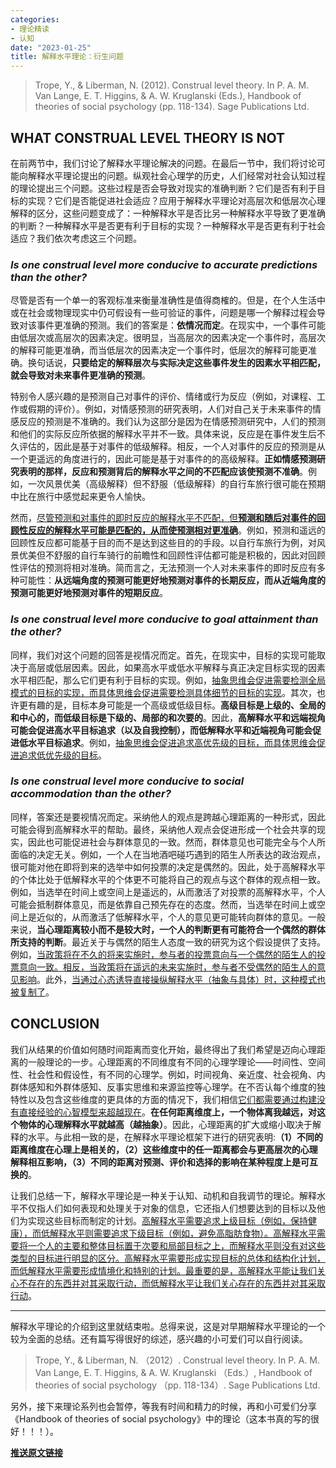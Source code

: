 ```yaml
---
categories:
- 理论精读
- 认知
date: "2023-01-25"
title: 解释水平理论：衍生问题
---
```


> Trope, Y., & Liberman, N. (2012). Construal level theory. In P. A. M. Van Lange, E. T. Higgins, & A. W. Kruglanski (Eds.), Handbook of theories of social psychology (pp. 118-134). Sage Publications Ltd. 

<!--more-->

## WHAT CONSTRUAL LEVEL THEORY IS NOT 

在前两节中，我们讨论了解释水平理论解决的问题。在最后一节中，我们将讨论可能向解释水平理论提出的问题。纵观社会心理学的历史，人们经常对社会认知过程的理论提出三个问题。这些过程是否会导致对现实的准确判断？它们是否有利于目标的实现？它们是否能促进社会适应？应用于解释水平理论对高层次和低层次心理解释的区分，这些问题变成了：一种解释水平是否比另一种解释水平导致了更准确的判断？一种解释水平是否更有利于目标的实现？一种解释水平是否更有利于社会适应？我们依次考虑这三个问题。

### *Is one construal level more conducive to accurate predictions than the other?*

尽管是否有一个单一的客观标准来衡量准确性是值得商榷的。但是，在个人生活中或在社会或物理现实中仍可假设有一些可验证的事件，问题是哪一个解释过程会导致对该事件更准确的预测。我们的答案是：**依情况而定**。在现实中，一个事件可能由低层次或高层次的因素决定。很明显，当高层次的因素决定一个事件时，高层次的解释可能更准确，而当低层次的因素决定一个事件时，低层次的解释可能更准确。换句话说，**只要给定的解释层次与实际决定这些事件发生的因素水平相匹配，就会导致对未来事件更准确的预测**。

特别令人感兴趣的是预测自己对事件的评价、情绪或行为反应（例如，对课程、工作或假期的评价）。例如，对情感预测的研究表明，人们对自己关于未来事件的情感反应的预测是不准确的。我们认为这部分是因为在情感预测研究中，人们的预测和他们的实际反应所依据的解释水平并不一致。具体来说，反应是在事件发生后不久评估的，因此是基于对事件的低级解释。相反，一个人对事件的反应的预测是从一个更遥远的角度进行的，因此可能是基于对事件的的高级解释。**正如情感预测研究表明的那样，反应和预测背后的解释水平之间的不匹配应该使预测不准确**。例如，一次风景优美（高级解释）但不舒服（低级解释）的自行车旅行很可能在预期中比在旅行中感觉起来更令人愉快。

然而，<u>尽管预测和对事件的即时反应的解释水平不匹配，但**预测和随后对事件的回顾性反应的解释水平可能是匹配的，从而使预测相对更准确**</u>。例如，预测和遥远的回顾性反应都可能基于目的而不是达到这些目的的手段。以自行车旅行为例，对风景优美但不舒服的自行车骑行的前瞻性和回顾性评估都可能是积极的，因此对回顾性评估的预测将相对准确。简而言之，无法预测一个人对未来事件的即时反应有多种可能性：**从远端角度的预测可能更好地预测对事件的长期反应，而从近端角度的预测可能更好地预测对事件的短期反应**。

### *Is one construal level more conducive to goal attainment than the other?*

同样，我们对这个问题的回答是视情况而定。首先，在现实中，目标的实现可能取决于高层或低层因素。因此，如果高水平或低水平解释与真正决定目标实现的因素水平相匹配，那么它们更有利于目标的实现。例如，<u>抽象思维会促进需要检测全局模式的目标的实现，而具体思维会促进需要检测具体细节的目标的实现</u>。其次，也许更有趣的是，目标本身可能是一个高级或低级目标。**高级目标是上级的、全局的和中心的，而低级目标是下级的、局部的和次要的**。因此，**高解释水平和远端视角可能会促进高水平目标追求（以及自我控制），而低解释水平和近端视角可能会促进低水平目标追求**。例如，<u>抽象思维会促进追求高优先级的目标，而具体思维会促进追求低优先级的目标</u>。

### *Is one construal level more conducive to social accommodation than the other?* 

同样，答案还是要视情况而定。采纳他人的观点是跨越心理距离的一种形式，因此可能会得到高解释水平的帮助。最终，采纳他人观点会促进形成一个社会共享的现实，因此也可能促进社会与群体意见的一致。然而，群体意见也可能完全与个人所面临的决定无关。例如，一个人在当地酒吧碰巧遇到的陌生人所表达的政治观点，很可能对他在即将到来的选举中如何投票的决定是偶然的。因此，处于高解释水平的个体比处于低解释水平的个体更不可能将自己的观点与这个群体的观点相一致。例如，当选举在时间上或空间上是遥远的，从而激活了对投票的高解释水平，个人可能会抵制群体意见，而是依靠自己预先存在的态度。然而，当选举在时间上或空间上是近似的，从而激活了低解释水平，个人的意见更可能转向群体的意见。一般来说，**当心理距离较小而不是较大时，一个人的判断更有可能符合一个偶然的群体所支持的判断**。最近关于与偶然的陌生人态度一致的研究为这个假设提供了支持。例如，<u>当政策将在不久的将来实施时，参与者的投票意向与一个偶然的陌生人的投票意向一致。相反，当政策将在遥远的未来实施时，参与者不受偶然的陌生人的意见影响</u>。此外，<u>当通过心态诱导直接操纵解释水平（抽象与具体）时，这种模式也被复制了</u>。

## CONCLUSION

我们从结果的价值如何随时间距离而变化开始，最终得出了我们希望是迈向心理距离的一般理论的一步。心理距离的不同维度有不同的心理学理论——时间性、空间性、社会性和假设性，有不同的心理学。例如，时间视角、亲近度、社会视角、内群体感知和外群体感知、反事实思维和来源监控等心理学。在不否认每个维度的独特性以及包含这些维度的更具体的方面的情况下，我们相信<u>它们都需要通过构建没有直接经验的心智模型来超越现在</u>。**在任何距离维度上，一个物体离我越远，对这个物体的心理解释水平就越高（越抽象）**。因此，心理距离的扩大或缩小取决于解释的水平。与此相一致的是，在解释水平理论框架下进行的研究表明:**（1）不同的距离维度在心理上是相关的，（2）这些维度中的任一距离都会与更高层次的心理解释相互影响，（3）不同的距离对预测、评价和选择的影响在某种程度上是可互换的**。

让我们总结一下，解释水平理论是一种关于认知、动机和自我调节的理论。解释水平不仅指人们如何表现和处理关于对象的信息，它还指人们想要达到的目标以及他们为实现这些目标而制定的计划。<u>高解释水平需要追求上级目标（例如，保持健康），而低解释水平则需要追求下级目标（例如，避免高脂肪食物）。高解释水平需要将一个人的主要和整体目标置于次要和局部目标之上，而解释水平则没有对这些类型的目标进行明显的区分。高解释水平需要形成实现目标的总体和结构化计划，而低解释水平需要形成情境化和特别的计划。最重要的是，高解释水平能让我们关心不存在的东西并对其采取行动，而低解释水平让我们关心存在的东西并对其采取行动</u>。

---
解释水平理论的介绍到这里就结束啦。总得来说，这是对早期解释水平理论的一个较为全面的总结。还有篇写得很好的综述，感兴趣的小可爱们可以自行阅读。

> Trope, Y., & Liberman, N. （2012）. Construal level theory. In P. A. M. Van Lange, E. T. Higgins, & A. W. Kruglanski （Eds.）, Handbook of theories of social psychology （pp. 118-134）. Sage Publications Ltd. 

另外，接下来理论系列也会暂停，等我有时间和精力的时候，再和小可爱们分享《Handbook of theories of social psychology》中的理论（这本书真的写的很好！！！）。

**[推送原文链接](https://mp.weixin.qq.com/s?__biz=MzIwMDk1OTM2OQ==&mid=2247487907&idx=1&sn=d150539474e52f896b0abaf4f028dad0&chksm=96f46545a183ec536350303eaca333e8852d6a8279ed0f11aa33137ca0fb19e0b9d8ff359a92&token=272120828&lang=zh_CN#rd)**


